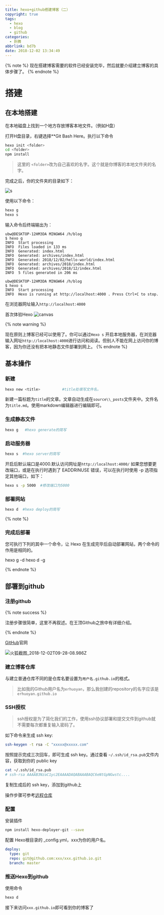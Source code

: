 ```yaml
---
title: hexo+github搭建博客（二）
copyright: true
tags:
  - hexo
  - blog
  - github
categories:
  - 折腾
abbrlink: bd7b
date: 2018-12-02 13:34:49
---
```


{% note %}
 现在搭建博客需要的软件已经安装完毕，然后就要介绍建立博客的具体步骤了。
 {% endnote %}

<!--more-->

# 搭建

## 在本地搭建

在本地磁盘上找到一个地方存放博客本地文件。（例如H盘）

打开H盘目录，右键选择**Git Bash Here。执行以下命令

```bash
hexo init <folder>
cd <folder>
npm install
```

> 这里的 `<folder>`改为自己喜欢的名字。这个就是你博客的本地文件夹的名字。

完成之后，你的文件夹的目录如下：

![s](https://i.loli.net/2018/12/02/5c039142b95b9.png)

使用以下命令：

```bash
hexo g
hexo s
```

输入命令后终端输出为：

```Shell
ubw@DESKTOP-12HM3DA MINGW64 /h/blog
$ hexo g
INFO  Start processing
INFO  Files loaded in 133 ms
INFO  Generated: index.html
INFO  Generated: archives/index.html
INFO  Generated: 2018/12/02/hello-world/index.html
INFO  Generated: archives/2018/index.html
INFO  Generated: archives/2018/12/index.html
INFO  5 files generated in 206 ms

ubw@DESKTOP-12HM3DA MINGW64 /h/blog
$ hexo s
INFO  Start processing
INFO  Hexo is running at http://localhost:4000 . Press Ctrl+C to stop.
```

在浏览器网址输入`http://localhost:4000`

首次体验Hexo
![canvas](https://i.loli.net/2018/12/02/5c039a17a5cbf.png)

{% note warning %}

现在原则上博客已经可以使用了。你可以通过`Hexo s` 开启本地服务器，在浏览器输入网址`http://localhost:4000`进行访问和阅读。但别人不能在网上访问你的博客，因为你还没有把本地静态文件部署到网上。
{% endnote %}

## 基本操作

### 新建

```bash
hexo new <title>          #title处填写文件名。
```

新建一篇标题为`title`的文章。文章自动生成在`source\\_posts`文件夹中。文件名为`title.md`。使用markdown编辑器进行编辑即可。

### 生成静态文件

```bash
hexo g   #hexo generate的简写
```

### 启动服务器

```bash
hexo s  #hexo server的简写
```

开启后默认端口是4000.默认访问网址是`http://localhost:4000/`
如果您想要更改端口，或是在执行时遇到了 EADDRINUSE 错误，可以在执行时使用 -p 选项指定其他端口，如下：

```bash
hexo s -p 5000  #修改端口为5000
```

### 部署网站

```bash
hexo d  #hexo deploy的简写
```

{% note %}

### 完成后部署

您可执行下列的其中一个命令，让 Hexo 在生成完毕后自动部署网站，两个命令的作用是相同的。

hexo g -d
hexo d -g

{% endnote %}

## 部署到github

### 注册github

{% note success %}

注册步骤很简单，这里不再叙述。在王顶Github之旅中有详细介绍。

{% endnote %}

[GitHub](https://github.com)官网

![火狐截图_2018-12-02T09-28-08.986Z](https://i.loli.net/2018/12/02/5c03a5d42b6ab.png)

### 建立博客仓库

与建立普通仓库不同的是仓库名要设置为`用户名.github.io`的格式。
> 比如我的Github用户名为`erhuoyan`，那么我创建的repository的名字应该是 `erhuoyan.github.io`

### SSH授权

> ssh授权是为了简化我们的工作，使用ssh协议部署和提交文件到github就不需要每次都重复输入密码了。

如下命令来生成 ssh key:

```bash
ssh-keygen -t rsa -C "xxxxx@xxxxx.com"
```

按照提示完成三次回车，即可生成 ssh key。通过查看 `~/.ssh/id_rsa.pub`文件内容，获取到你的 public key

```bash
cat ~/.ssh/id_rsa.pub
# ssh-rsa AAAAB3NzaC1yc2EAAAADAQABAAABAQC6eNtGpNGwstc....
```

复制生成后的 ssh key，添加到github上

操作步骤可参考[远程仓库](https://www.liaoxuefeng.com/wiki/0013739516305929606dd18361248578c67b8067c8c017b000/001374385852170d9c7adf13c30429b9660d0eb689dd43a000)

### 配置

安装插件

```bash
npm install hexo-deployer-git --save
```

配置 Hexo根目录的 _config.yml，xxx为你的用户名。

```yaml
deploy:
  type: git
  repo: git@github.com:xxx/xxx.github.io.git
  branch: master
```

### 推送Hexo到github

使用命令

```bash
hexo d
```

接下来访问`xxx.github.io`即可看到你的博客了